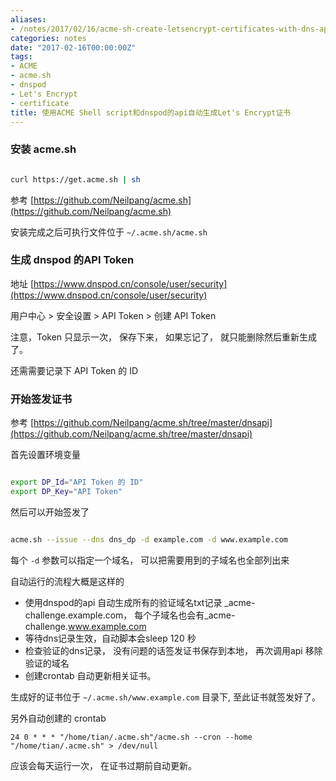 ```yaml
---
aliases:
- /notes/2017/02/16/acme-sh-create-letsencrypt-certificates-with-dns-api/
categories: notes
date: "2017-02-16T00:00:00Z"
tags:
- ACME
- acme.sh
- dnspod
- Let's Encrypt
- certificate
title: 使用ACME Shell script和dnspod的api自动生成Let's Encrypt证书
---
```


### 安装 acme.sh 

```bash

curl https://get.acme.sh | sh

```

参考 [https://github.com/Neilpang/acme.sh](https://github.com/Neilpang/acme.sh)

安装完成之后可执行文件位于 `~/.acme.sh/acme.sh`

### 生成 dnspod 的API Token

地址 [https://www.dnspod.cn/console/user/security](https://www.dnspod.cn/console/user/security)

用户中心 > 安全设置 > API Token > 创建 API Token

注意，Token 只显示一次， 保存下来， 如果忘记了， 就只能删除然后重新生成了。

还需需要记录下 API Token 的 ID

### 开始签发证书

参考 [https://github.com/Neilpang/acme.sh/tree/master/dnsapi](https://github.com/Neilpang/acme.sh/tree/master/dnsapi)

首先设置环境变量

```bash

export DP_Id="API Token 的 ID"
export DP_Key="API Token"

```

然后可以开始签发了

```bash

acme.sh --issue --dns dns_dp -d example.com -d www.example.com

```

每个 `-d` 参数可以指定一个域名， 可以把需要用到的子域名也全部列出来

自动运行的流程大概是这样的

* 使用dnspod的api 自动生成所有的验证域名txt记录 _acme-challenge.example.com， 每个子域名也会有_acme-challenge.www.example.com
* 等待dns记录生效，自动脚本会sleep 120 秒
* 检查验证的dns记录， 没有问题的话签发证书保存到本地， 再次调用api 移除验证的域名
* 创建crontab 自动更新相关证书。

生成好的证书位于 `~/.acme.sh/www.example.com` 目录下, 至此证书就签发好了。

另外自动创建的 crontab 

`24 0 * * * "/home/tian/.acme.sh"/acme.sh --cron --home "/home/tian/.acme.sh" > /dev/null`

应该会每天运行一次， 在证书过期前自动更新。

